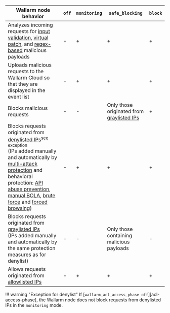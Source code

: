 | Wallarm node behavior | `off` | `monitoring` | `safe_blocking` |`block` |
| -------- | - | - | - | -|
| Analyzes incoming requests for [input validation](../attacks-vulns-list.md#attack-types), [virtual patch](../user-guides/rules/vpatch-rule.md), and [regex-based](../user-guides/rules/regex-rule.md) malicious payloads | - | + | + | + |
| Uploads malicious requests to the Wallarm Cloud so that they are displayed in the event list | - | + | + | + |
| Blocks malicious requests | - | - | Only those originated from [graylisted IPs](../user-guides/ip-lists/overview.md) | + |
| Blocks requests originated from [denylisted IPs](../user-guides/ip-lists/overview.md)<sup>see exception</sup> <br> (IPs added manually and automatically by [multi-attack protection](../admin-en/configuration-guides/protecting-with-thresholds.md) and behavioral protection: [API abuse prevention](../api-abuse-prevention/setup.md), [manual BOLA](../admin-en/configuration-guides/protecting-against-bola-trigger.md), [brute force](../admin-en/configuration-guides/protecting-against-bruteforce.md) and [forced browsing](../admin-en/configuration-guides/protecting-against-forcedbrowsing.md)) | - | + | + | + |
| Blocks requests originated from [graylisted IPs](../user-guides/ip-lists/overview.md) <br> (IPs added manually and automatically by the same protection measures as for denylist) | - | - | Only those containing malicious payloads | - |
| Allows requests originated from [allowlisted IPs](../user-guides/ip-lists/overview.md) | - | + | + | + |

!!! warning "Exception for denylist"
    If [`wallarm_acl_access_phase off`][acl-access-phase], the Wallarm node does not block requests from denylisted IPs in the `monitoring` mode.